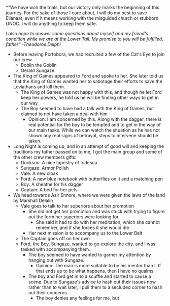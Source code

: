 *"We have won the trials, but our victory only marks the beginning of this journey. For the sake of those I care about, I will do my best to save Eilanaat, even if it means working with the misguided church or stubborn UNOC. I will do anything to keep them safe. 

*I also hope to answer some questions about myself and my friend's condition while we are at the Lower Tail. My promise to you will be fulfilled, father" -Theodoros Delphi*

- Before leaving Portobora, we had recruited a few of the Cat's Eye to join our crew
	-  Boblin the Goblin
	- Gerald Sungaze
- The King of Games appeared to Ford and spoke to her. She later told us that the King of Games wanted her to sabotage their efforts to save the Leviathans and kill them.
	- The King of Games was not happy with this, and though he let Ford keep her powers, he told us he will be finding other ways to get in our way 
	- The Boy seemed to have had a talk with the King of Games, but claimed to not have taken a deal with him
		- Opinion: I am concerned by this. Along with the dagger, there is real potential for the boy to be tempted and to get in the way of our main tasks. While we can watch the situation as he has not shown any real signs of betrayal, steps to intervene should be taken.
- Long Night is coming up, and in an attempt of good will and keeping the traditions my father passed on to me, I got the main group and some of the other crew members gifts:
	- Dockson: A nice tapestry of Iridesca
	- Sungaze: Armor Polish
	- Vale: A new cloak
	- Ford: A new blue notebook with butterflies on it and a matching pen
	- Boy: A sheathe for his dagger
	- Captain: A bed for her pets
- We head towards Azir Ennore, where we were given the laws of the land by Marshall Delalin
	- Vale goes to talk to her superiors about her promotion
		- She did not get her promotion and was stuck with trying to figure out the form her superiors were looking for
			- She said it had to do with her meditation, which she cannot remember, and if she forces it she would die
		- Her next mission is to accompany us to the Lower Belt
	- The Captain goes off on her own
	- Ford, the Boy, Sungaze, wanted to go explore the city, and I was tasked with accompanying them. 
		- The boy seemed to have wanted to garner my attention by hanging out with Sungaze.
			- Opinion: The man is more suitable to be his mentor than I. If that ends up to be what happens, then I have no qualms
		- The boy and Ford get in to a scuffle and started to cause a scene. Due to Sungaze's advice to hash out their issues now rather than to wait later, I pull them to a secluded corner to hash out their concerns
			- The boy denies any feelings for me, but 